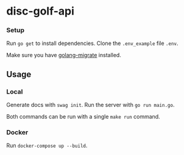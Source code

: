 # disc-golf-api

### Setup

Run `go get` to install dependencies. Clone the `.env_example` file `.env`.

Make sure you have [golang-migrate](https://github.com/golang-migrate/migrate/tree/master/cmd/migrate) installed.

## Usage

### Local

Generate docs with `swag init`. Run the server with `go run main.go`.

Both commands can be run with a single `make run` command.

### Docker

Run `docker-compose up --build`.
